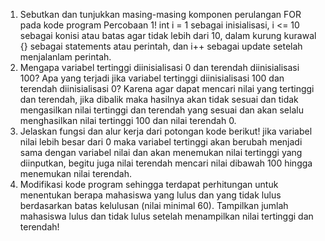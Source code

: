 1. Sebutkan dan tunjukkan masing-masing komponen perulangan FOR pada kode program
Percobaan 1! 
int i = 1 sebagai inisialisasi, i <= 10 sebagai konisi atau batas agar tidak lebih dari 10, dalam kurung kurawal {} sebagai statements atau perintah, dan i++ sebagai update setelah menjalanlam perintah.
2. Mengapa variabel tertinggi diinisialisasi 0 dan terendah diinisialisasi 100? Apa yang
terjadi jika variabel tertinggi diinisialisasi 100 dan terendah diinisialisasi 0?
Karena agar dapat mencari nilai yang tertinggi dan terendah, jika dibalik maka hasilnya akan tidak sesuai dan tidak mengasilkan nilai tertinggi dan terendah yang sesuai dan akan selalu menghasilkan nilai tertinggi 100 dan nilai terendah 0.
3. Jelaskan fungsi dan alur kerja dari potongan kode berikut!
jika variabel nilai lebih besar dari 0 maka variabel tertinggi akan berubah menjadi sama dengan variabel nilai dan akan menemukan nilai tertinggi yang diinputkan, begitu juga nilai terendah mencari nilai dibawah 100 hingga menemukan nilai terendah.
4. Modifikasi kode program sehingga terdapat perhitungan untuk menentukan berapa
mahasiswa yang lulus dan yang tidak lulus berdasarkan batas kelulusan (nilai minimal 60).
Tampilkan jumlah mahasiswa lulus dan tidak lulus setelah menampilkan nilai tertinggi
dan terendah!